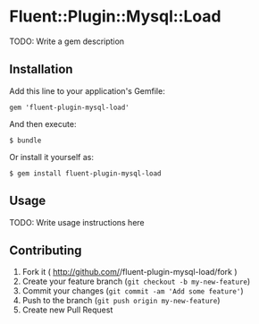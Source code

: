 # Fluent::Plugin::Mysql::Load

TODO: Write a gem description

## Installation

Add this line to your application's Gemfile:

    gem 'fluent-plugin-mysql-load'

And then execute:

    $ bundle

Or install it yourself as:

    $ gem install fluent-plugin-mysql-load

## Usage

TODO: Write usage instructions here

## Contributing

1. Fork it ( http://github.com/<my-github-username>/fluent-plugin-mysql-load/fork )
2. Create your feature branch (`git checkout -b my-new-feature`)
3. Commit your changes (`git commit -am 'Add some feature'`)
4. Push to the branch (`git push origin my-new-feature`)
5. Create new Pull Request
